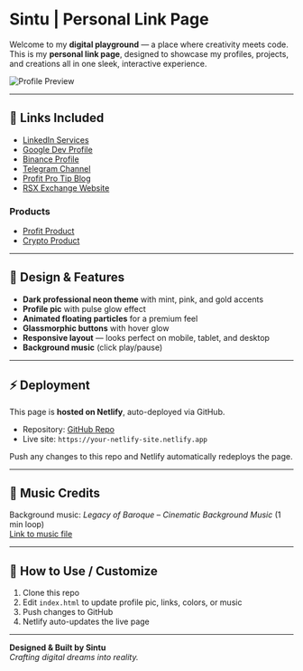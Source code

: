 # Sintu | Personal Link Page

Welcome to my **digital playground** — a place where creativity meets code. This is my **personal link page**, designed to showcase my profiles, projects, and creations all in one sleek, interactive experience.  

![Profile Preview](https://dl.dropboxusercontent.com/s/nhswkc655w87ir2eu5si1/DSC_0992.jpg)

---

## 🔗 Links Included

- [LinkedIn Services](https://www.linkedin.com/services/page/a2a5a332bb266061a8/)  
- [Google Dev Profile](https://g.dev/rs0)  
- [Binance Profile](https://www.binance.com/en-IN/square/profile/nitra_x)  
- [Telegram Channel](https://t.me/profit_pro_tip)  
- [Profit Pro Tip Blog](https://profitprotip.blogspot.com/)  
- [RSX Exchange Website](https://rsx.rf.gd/)  

### Products  
- [Profit Product](https://rsxin.gumroad.com/l/profit)  
- [Crypto Product](https://rsxin.gumroad.com/l/crypto)  

---

## 🎨 Design & Features

- **Dark professional neon theme** with mint, pink, and gold accents  
- **Profile pic** with pulse glow effect  
- **Animated floating particles** for a premium feel  
- **Glassmorphic buttons** with hover glow  
- **Responsive layout** — looks perfect on mobile, tablet, and desktop  
- **Background music** (click play/pause)  

---

## ⚡ Deployment

This page is **hosted on Netlify**, auto-deployed via GitHub.  
- Repository: [GitHub Repo](https://github.com/soulsync-cpu/sin2)  
- Live site: `https://your-netlify-site.netlify.app`  

Push any changes to this repo and Netlify automatically redeploys the page.

---

## 🎵 Music Credits

Background music: *Legacy of Baroque – Cinematic Background Music* (1 min loop)  
[Link to music file](https://dl.dropboxusercontent.com/s/jmp6cox1heaxe5eobosj3/legacy-of-baroque-cinematic-background-music-for-video-stories-1-min-416088.mp3)  

---

## 🚀 How to Use / Customize

1. Clone this repo  
2. Edit `index.html` to update profile pic, links, colors, or music  
3. Push changes to GitHub  
4. Netlify auto-updates the live page  

---

**Designed & Built by Sintu**  
*Crafting digital dreams into reality.*
